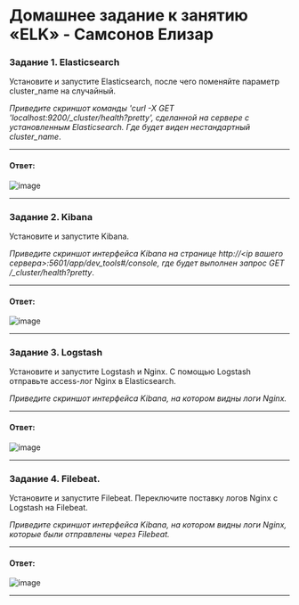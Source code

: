 # Домашнее задание к занятию «ELK» - Самсонов Елизар

### Задание 1. Elasticsearch 

Установите и запустите Elasticsearch, после чего поменяйте параметр cluster_name на случайный. 

*Приведите скриншот команды 'curl -X GET 'localhost:9200/_cluster/health?pretty', сделанной на сервере с установленным Elasticsearch. Где будет виден нестандартный cluster_name*.

----------------------------------------

#### Ответ:

![image](https://github.com/elisar83/sdb-homeworks/assets/122297912/7e3ef8c2-4e7f-40d0-9fa9-53739b9fee1a)


----------------------------------------


### Задание 2. Kibana

Установите и запустите Kibana.

*Приведите скриншот интерфейса Kibana на странице http://<ip вашего сервера>:5601/app/dev_tools#/console, где будет выполнен запрос GET /_cluster/health?pretty*.

----------------------------------------

#### Ответ:

![image](https://github.com/elisar83/sdb-homeworks/assets/122297912/6574ff53-1c22-4156-801a-83c17a99bc7e)

----------------------------------------


### Задание 3. Logstash

Установите и запустите Logstash и Nginx. С помощью Logstash отправьте access-лог Nginx в Elasticsearch. 

*Приведите скриншот интерфейса Kibana, на котором видны логи Nginx.*

----------------------------------------

#### Ответ:

![image](https://github.com/elisar83/sdb-homeworks/assets/122297912/f945f0a6-2eed-4b2c-95eb-bd05e4da5fcd)

----------------------------------------


### Задание 4. Filebeat. 

Установите и запустите Filebeat. Переключите поставку логов Nginx с Logstash на Filebeat. 

*Приведите скриншот интерфейса Kibana, на котором видны логи Nginx, которые были отправлены через Filebeat.*

----------------------------------------

#### Ответ:

![image](https://github.com/elisar83/sdb-homeworks/assets/122297912/19bec7b4-a48d-452a-b9f3-7a57e3214040)

----------------------------------------

